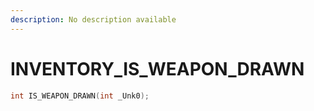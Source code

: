 ```yaml
---
description: No description available 
---
```


# INVENTORY\_IS_WEAPON_DRAWN

```cpp
int IS_WEAPON_DRAWN(int _Unk0);
```